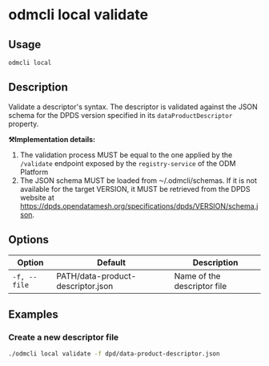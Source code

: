# odmcli local validate

## Usage

`odmcli local`

## Description

Validate a descriptor's syntax. The descriptor is validated against the JSON schema for the DPDS version specified in its `dataProductDescriptor` property.

**⚒️Implementation details:**

1. The validation process MUST be equal to the one applied by the `/validate` endpoint  exposed by the `registry-service` of the ODM Platform
2. The JSON schema MUST be loaded from ⁓/.odmcli/schemas. If it is not available for the target VERSION, it MUST be retrieved from the DPDS website at https://dpds.opendatamesh.org/specifications/dpds/VERSION/schema.json.

## Options

Option|Default|Description
-------|----------|-------
`-f, --file`|PATH/data-product-descriptor.json|Name of the descriptor file

## Examples

### Create a new descriptor file
```bash
./odmcli local validate -f dpd/data-product-descriptor.json
```



